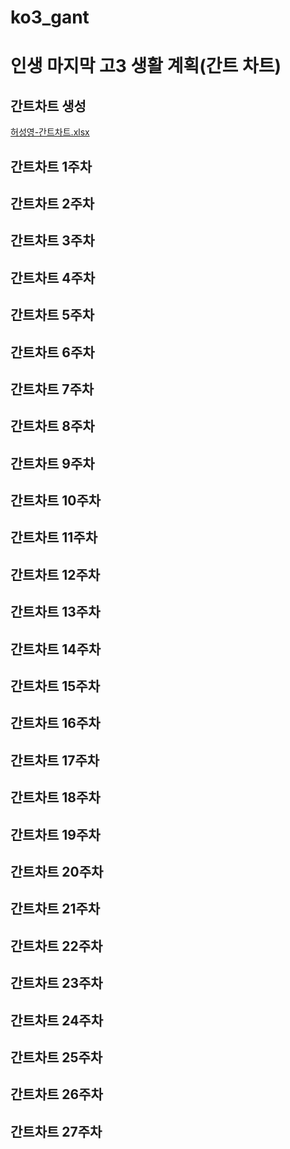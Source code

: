 # ko3_gant
# 인생 마지막 고3 생활 계획(간트 차트)
## 간트차트 생성
[허성영-간트차트.xlsx](https://github.com/hsy0511/ko3_gant/files/11504769/-.xlsx)
## 간트차트 1주차
## 간트차트 2주차
## 간트차트 3주차
## 간트차트 4주차
## 간트차트 5주차
## 간트차트 6주차
## 간트차트 7주차
## 간트차트 8주차
## 간트차트 9주차
## 간트차트 10주차
## 간트차트 11주차
## 간트차트 12주차
## 간트차트 13주차
## 간트차트 14주차
## 간트차트 15주차
## 간트차트 16주차
## 간트차트 17주차
## 간트차트 18주차
## 간트차트 19주차
## 간트차트 20주차
## 간트차트 21주차
## 간트차트 22주차
## 간트차트 23주차
## 간트차트 24주차
## 간트차트 25주차
## 간트차트 26주차
## 간트차트 27주차
